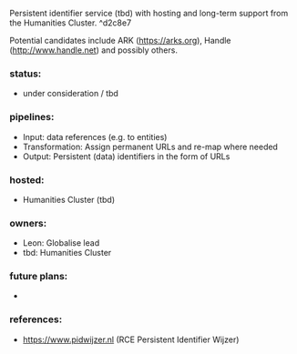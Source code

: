 Persistent identifier service (tbd) with hosting and long-term support from the Humanities Cluster.  ^d2c8e7

Potential candidates include ARK (https://arks.org), Handle (http://www.handle.net) and possibly others.

### status:

- under consideration / tbd

### pipelines:

- Input: data references (e.g. to entities) 
- Transformation: Assign permanent URLs and re-map where needed
- Output: Persistent (data) identifiers in the form of URLs

### hosted:

- Humanities Cluster (tbd)

### owners:

- Leon: Globalise lead
- tbd: Humanities Cluster

### future plans:  

- 

### references:

- https://www.pidwijzer.nl (RCE Persistent Identifier Wijzer)